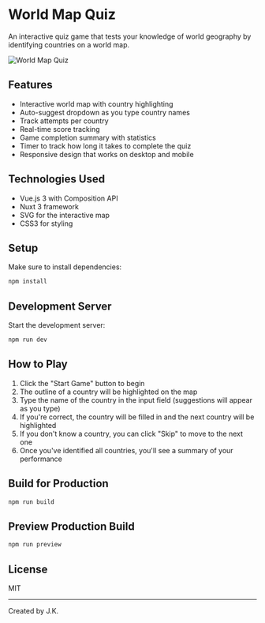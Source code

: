 # World Map Quiz

An interactive quiz game that tests your knowledge of world geography by identifying countries on a world map.

![World Map Quiz](https://i.imgur.com/placeholder.png)

## Features

- Interactive world map with country highlighting
- Auto-suggest dropdown as you type country names
- Track attempts per country
- Real-time score tracking
- Game completion summary with statistics
- Timer to track how long it takes to complete the quiz
- Responsive design that works on desktop and mobile

## Technologies Used

- Vue.js 3 with Composition API
- Nuxt 3 framework
- SVG for the interactive map
- CSS3 for styling

## Setup

Make sure to install dependencies:

```bash
npm install
```

## Development Server

Start the development server:

```bash
npm run dev
```

## How to Play

1. Click the "Start Game" button to begin
2. The outline of a country will be highlighted on the map
3. Type the name of the country in the input field (suggestions will appear as you type)
4. If you're correct, the country will be filled in and the next country will be highlighted
5. If you don't know a country, you can click "Skip" to move to the next one
6. Once you've identified all countries, you'll see a summary of your performance

## Build for Production

```bash
npm run build
```

## Preview Production Build

```bash
npm run preview
```

## License

MIT

---

Created by J.K.
